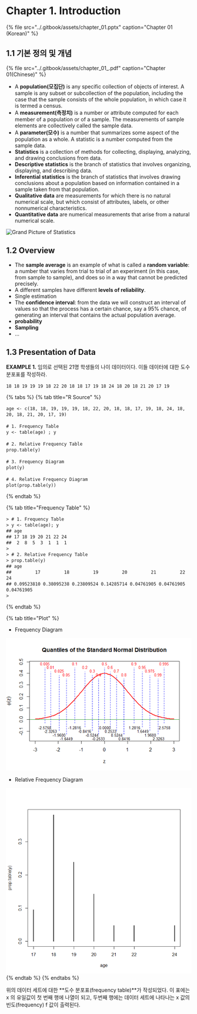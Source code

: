 # Chapter 1. Introduction

{% file src="../.gitbook/assets/chapter\_01.pptx" caption="Chapter 01 \(Korean\)" %}

## 1.1 기본 정의 및 개념

{% file src="../.gitbook/assets/chapter\_01\_.pdf" caption="Chapter 01\(Chinese\)" %}

* A **population\(모집단\)** is any specific collection of objects of interest. A sample is any subset or subcollection of the population, including the case that the sample consists of the whole population, in which case it is termed a census.
* A **measurement\(측정치\)** is a number or attribute computed for each member of a population or of a sample. The measurements of sample elements are collectively called the sample data.
* A **parameter\(모수\)** is a number that summarizes some aspect of the population as a whole. A statistic is a number computed from the sample data.
* **Statistics** is a collection of methods for collecting, displaying, analyzing, and drawing conclusions from data.
* **Descriptive statistics** is the branch of statistics that involves organizing, displaying, and describing data.
* **Inferential statistics** is the branch of statistics that involves drawing conclusions about a population based on information contained in a sample taken from that population.
* **Qualitative data** are measurements for which there is no natural numerical scale, but which consist of attributes, labels, or other nonnumerical characteristics.
* **Quantitative data** are numerical measurements that arise from a natural numerical scale.

![Grand Picture of Statistics](../.gitbook/assets/20191010_130523.png)

## 1.2 Overview

* The **sample average** is an example of what is called a **random variable**: a number that varies from trial to trial of an experiment \(in this case, from sample to sample\), and does so in a way that cannot be predicted precisely.
* A different samples have different **levels of reliability**.
* Single estimation
* The **confidence interval**: from the data we will construct an interval of values so that the process has a certain chance, say a 95% chance, of generating an interval that contains the actual population average.
* **probability**
* **Sampling**
* ...

## 1.3 Presentation of Data

**EXAMPLE 1.** 임의로 선택된 21명 학생들의 나이 데이터이다. 이들 데이터에 대한 도수 분포표를 작성하라.

```text
18 18 19 19 19 18 22 20 18 18 17 19 18 24 18 20 18 21 20 17 19
```

{% tabs %}
{% tab title="R Source" %}
```text
age <- c(18, 18, 19, 19, 19, 18, 22, 20, 18, 18, 17, 19, 18, 24, 18, 20, 18, 21, 20, 17, 19)

# 1. Frequency Table
y <- table(age) ; y

# 2. Relative Frequency Table
prop.table(y)

# 3. Frequency Diagram
plot(y)

# 4. Relative Frequency Diagram
plot(prop.table(y))
```
{% endtab %}

{% tab title="Frequency Table" %}
```text
> # 1. Frequency Table
> y <- table(age); y
## age
## 17 18 19 20 21 22 24 
##  2  8  5  3  1  1  1 
>
> # 2. Relative Frequency Table
> prop.table(y)
## age
##         17         18         19         20         21         22         24 
## 0.09523810 0.38095238 0.23809524 0.14285714 0.04761905 0.04761905 0.04761905 
> 
```
{% endtab %}

{% tab title="Plot" %}
* Frequency Diagram

![](../.gitbook/assets/image%20%28208%29.png)

* Relative Frequency Diagram

![](../.gitbook/assets/image%20%2827%29.png)
{% endtab %}
{% endtabs %}

위의 데이터 세트에 대한 **도수 분포표\(frequency table\)**가 작성되었다. 이 표에는 x 의 유일값이 첫 번째 행에 나열이 되고, 두번째 행에는 데이터 세트에 나타나는 x 값의 빈도\(frequency\) f 값이 출력된다.

